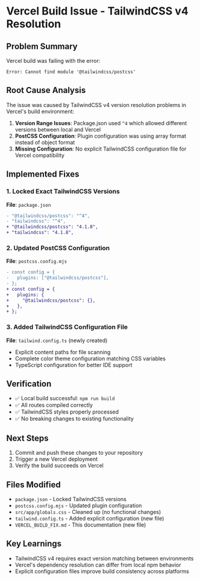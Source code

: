 # Vercel Build Issue - TailwindCSS v4 Resolution

## Problem Summary
Vercel build was failing with the error:
```
Error: Cannot find module '@tailwindcss/postcss'
```

## Root Cause Analysis
The issue was caused by TailwindCSS v4 version resolution problems in Vercel's build environment:

1. **Version Range Issues**: Package.json used `^4` which allowed different versions between local and Vercel
2. **PostCSS Configuration**: Plugin configuration was using array format instead of object format
3. **Missing Configuration**: No explicit TailwindCSS configuration file for Vercel compatibility

## Implemented Fixes

### 1. Locked Exact TailwindCSS Versions
**File**: `package.json`
```diff
- "@tailwindcss/postcss": "^4",
- "tailwindcss": "^4",
+ "@tailwindcss/postcss": "4.1.8",
+ "tailwindcss": "4.1.8",
```

### 2. Updated PostCSS Configuration
**File**: `postcss.config.mjs`
```diff
- const config = {
-   plugins: ["@tailwindcss/postcss"],
- };
+ const config = {
+   plugins: {
+     "@tailwindcss/postcss": {},
+   },
+ };
```

### 3. Added TailwindCSS Configuration File
**File**: `tailwind.config.ts` (newly created)
- Explicit content paths for file scanning
- Complete color theme configuration matching CSS variables
- TypeScript configuration for better IDE support

## Verification
- ✅ Local build successful: `npm run build`
- ✅ All routes compiled correctly
- ✅ TailwindCSS styles properly processed
- ✅ No breaking changes to existing functionality

## Next Steps
1. Commit and push these changes to your repository
2. Trigger a new Vercel deployment
3. Verify the build succeeds on Vercel

## Files Modified
- `package.json` - Locked TailwindCSS versions
- `postcss.config.mjs` - Updated plugin configuration
- `src/app/globals.css` - Cleaned up (no functional changes)
- `tailwind.config.ts` - Added explicit configuration (new file)
- `VERCEL_BUILD_FIX.md` - This documentation (new file)

## Key Learnings
- TailwindCSS v4 requires exact version matching between environments
- Vercel's dependency resolution can differ from local npm behavior
- Explicit configuration files improve build consistency across platforms